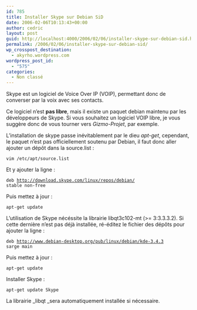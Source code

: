 ```yaml
---
id: 785
title: Installer Skype sur Debian SiD
date: 2006-02-06T10:13:43+00:00
author: cedric
layout: post
guid: http://localhost:4000/2006/02/06/installer-skype-sur-debian-sid.html
permalink: /2006/02/06/installer-skype-sur-debian-sid/
wp_crosspost_destination:
  - akyrho.wordpress.com
wordpress_post_id:
  - "575"
categories:
  - Non classé
---
```

Skype est un logiciel de Voice Over IP (VOIP), permettant donc de converser par la voix avec ses contacts.

Ce logiciel n’est **pas libre**, mais il existe un paquet debian maintenu par les développeurs de Skype. Si vous souhaitez un logiciel VOIP libre, je vous suggère donc de vous tourner vers _Gizmo-Projet_, par exemple.

L’installation de skype passe inévitablement par le dieu _apt-get_, cependant, le paquet n’est pas officiellement soutenu par Debian, il faut donc aller ajouter un dépôt dans la source.list :

<code class="highlighter-rouge">vim /etc/apt/source.list</code>

Et y ajouter la ligne :

<code class="highlighter-rouge">deb http://download.skype.com/linux/repos/debian/ stable non-free</code>

Puis mettez à jour :

<code class="highlighter-rouge">apt-get update</code>

L’utilisation de Skype nécéssite la librairie libqt3c102-mt (>= 3:3.3.3.2). Si cette dernière n’est pas déjà installée, ré-éditez le fichier des dépôts pour ajouter la ligne :

<code class="highlighter-rouge">deb http://www.debian-desktop.org/pub/linux/debian/kde-3.4.3 sarge main</code>

Puis mettez à jour :

<code class="highlighter-rouge">apt-get update</code>

Installer Skype :

<code class="highlighter-rouge">apt-get update Skype</code>

La librairie \_libqt \_sera automatiquement installée si nécessaire.